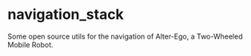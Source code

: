 # navigation_stack
Some open source utils for the navigation of Alter-Ego, a Two-Wheeled Mobile Robot.
